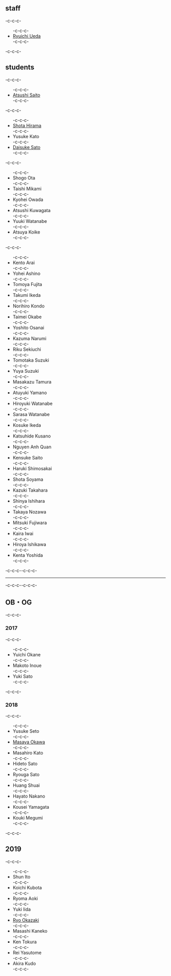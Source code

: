<h2>staff</h2>-c-c-c-<ul>-c-c-c- 	<li id="ryuichiueda"><a href="http://lab.ueda.asia/?page_id=42">Ryuichi Ueda</a></li>-c-c-c-</ul>-c-c-c-<h2>students</h2>-c-c-c-<ul>-c-c-c- 	<li><a href="http://www.asrobot.me/">Atsushi Saito</a></li>-c-c-c-</ul>-c-c-c-<ul>-c-c-c- 	<li><a href="http://habatafuture.hatenablog.jp/" target="_blank" rel="noopener noreferrer">Shota Hirama</a></li>-c-c-c- 	<li>Yusuke Kato</li>-c-c-c- 	<li><a href="https://tiryoh.com/" target="_blank" rel="noopener noreferrer">Daisuke Sato</a></li>-c-c-c-</ul>-c-c-c-<ul>-c-c-c- 	<li>Shogo Ota</li>-c-c-c- 	<li>Taishi Mikami</li>-c-c-c- 	<li>Kyohei Owada</li>-c-c-c- 	<li>Atsushi Kuwagata</li>-c-c-c- 	<li>Yuuki Watanabe</li>-c-c-c- 	<li>Atsuya Koike</li>-c-c-c-</ul>-c-c-c-<ul>-c-c-c- 	<li><span class="s1">Kento Arai</span></li>-c-c-c- 	<li><span class="s1">Yohei Ashino</span></li>-c-c-c- 	<li><span class="s1">Tomoya Fujita</span></li>-c-c-c- 	<li><span class="s1">Takumi Ikeda</span></li>-c-c-c- 	<li>Norihiro Kondo</li>-c-c-c- 	<li><span class="s1">Taimei Okabe</span></li>-c-c-c- 	<li><span class="s1">Yoshito Osanai</span></li>-c-c-c- 	<li><span class="s1">Kazuma Narumi</span></li>-c-c-c- 	<li><span class="s1">Riku Sekiuchi</span></li>-c-c-c- 	<li>Tomotaka Suzuki</li>-c-c-c- 	<li>Yuya Suzuki</li>-c-c-c- 	<li><span class="s1">Masakazu Tamura</span></li>-c-c-c- 	<li>Atuyuki Yamano</li>-c-c-c- 	<li><span class="s1">Hiroyuki Watanabe</span></li>-c-c-c- 	<li><span class="s1">Sarasa Watanabe</span></li>-c-c-c- 	<li>Kosuke Ikeda</li>-c-c-c- 	<li>Katsuhide Kusano</li>-c-c-c- 	<li>Nguyen Anh Quan</li>-c-c-c- 	<li>Kensuke Saito</li>-c-c-c- 	<li>Haruki Shimosakai</li>-c-c-c- 	<li>Shota Soyama</li>-c-c-c- 	<li>Kazuki Takahara</li>-c-c-c- 	<li>Shinya Ishihara</li>-c-c-c- 	<li>Takaya Nozawa</li>-c-c-c- 	<li>Mitsuki Fujiwara</li>-c-c-c- 	<li>Kaira Iwai</li>-c-c-c- 	<li>Hiroya Ishikawa</li>-c-c-c- 	<li>Kenta Yoshida</li>-c-c-c-</ul>-c-c-c--c-c-c-<hr />-c-c-c--c-c-c-<h2>OB・OG</h2>-c-c-c-<h3>2017</h3>-c-c-c-<ul>-c-c-c- 	<li>Yuichi Okane</li>-c-c-c- 	<li>Makoto Inoue</li>-c-c-c- 	<li>Yuki Sato</li>-c-c-c-</ul>-c-c-c-<h3>2018</h3>-c-c-c-<ul>-c-c-c- 	<li>Yusuke Seto</li>-c-c-c- 	<li><a href="http://routecompass.net/member/okawa/" target="_blank" rel="noopener noreferrer">Masaya Okawa</a></li>-c-c-c- 	<li>Masahiro Kato</li>-c-c-c- 	<li>Hideto Sato</li>-c-c-c- 	<li>Ryouga Sato</li>-c-c-c- 	<li>Huang Shuai</li>-c-c-c- 	<li>Hayato Nakano</li>-c-c-c- 	<li>Kousei Yamagata</li>-c-c-c- 	<li>Kouki Megumi</li>-c-c-c-</ul>-c-c-c-<h2>2019</h2>-c-c-c-<ul>-c-c-c- 	<li>Shun Ito</li>-c-c-c- 	<li>Koichi Kubota</li>-c-c-c- 	<li>Ryoma Aoki</li>-c-c-c- 	<li>Yuki Iida</li>-c-c-c- 	<li><a href="https://zaki0929.github.io/">Ryo Okazaki</a></li>-c-c-c- 	<li>Masashi Kaneko</li>-c-c-c- 	<li><span class="s1">Ken Tokura</span></li>-c-c-c- 	<li><span class="s1">Rei Yasutome</span></li>-c-c-c- 	<li>Akira Kudo</li>-c-c-c-</ul>
